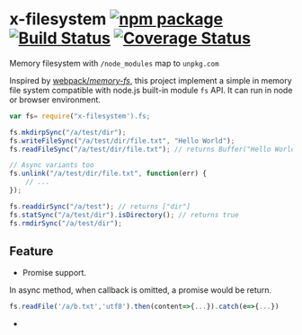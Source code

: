 # x-filesystem [![npm package](https://img.shields.io/npm/v/x-filesystem.svg?style=flat-square)](https://www.npmjs.org/package/x-filesystem) [![Build Status](https://travis-ci.org/zjuasmn/x-filesystem.svg?branch=master)](https://travis-ci.org/zjuasmn/x-filesystem) [![Coverage Status](https://coveralls.io/repos/github/zjuasmn/x-filesystem/badge.svg?branch=master)](https://coveralls.io/github/zjuasmn/x-filesystem?branch=master)

Memory filesystem with `/node_modules` map to `unpkg.com`

Inspired by [webpack/_memory-fs_](https://github.com/webpack/memory-fs), this project implement a simple in memory file system compatible with node.js built-in module `fs` API. It can run in node or browser environment.

```js
var fs= require("x-filesystem').fs;

fs.mkdirpSync("/a/test/dir");
fs.writeFileSync("/a/test/dir/file.txt", "Hello World");
fs.readFileSync("/a/test/dir/file.txt"); // returns Buffer("Hello World")

// Async variants too
fs.unlink("/a/test/dir/file.txt", function(err) {
    // ...
});

fs.readdirSync("/a/test"); // returns ["dir"]
fs.statSync("/a/test/dir").isDirectory(); // returns true
fs.rmdirSync("/a/test/dir");
```

## Feature

* Promise support.

In async method, when callback is omitted, a promise would be return.

```js
fs.readFile('/a/b.txt','utf8').then(content=>{...}).catch(e=>{...}) 
```

* 


 

